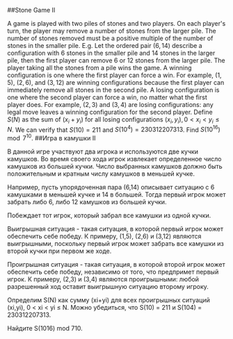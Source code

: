 ##Stone Game II

A game is played with two piles of stones and two players.
On each player's turn, the player may remove a number of stones from the larger pile.
The number of stones removed must be a positive multiple of the number of stones in the smaller pile.
E.g. Let the ordered pair $(6,14)$ describe a configuration with 6 stones in the smaller pile and 14 stones in the larger pile, then the first player can remove 6 or 12 stones from the larger pile.
The player taking all the stones from a pile wins the game.
A winning configuration is one where the first player can force a win. For example, $(1,5)$, $(2,6)$, and $(3,12)$ are winning configurations because the first player can immediately remove all stones in the second pile.
A losing configuration is one where the second player can force a win, no matter what the first player does. For example, $(2,3)$ and $(3,4)$ are losing configurations: any legal move leaves a winning configuration for the second player.
Define $S(N)$ as the sum of $(x_i + y_i)$ for all losing configurations $(x_i, y_i), 0 \lt x_i \lt y_i \le N$.
We can verify that $S(10) = 211$ and $S(10^4) = 230312207313$.
Find $S(10^{16}) \mod 7^{10}$.
##Игра в камушки II

В данной игре участвуют два игрока и используются две кучки камушков. Во время своего хода игрок извлекает определенное число камушков из большей кучки. Число выбранных камушков должно быть положительным и кратным числу камушков в меньшей кучке.


Например, пусть упорядоченная пара (6,14) описывает ситуацию с 6 камушками в меньшей кучке и 14 в большей. Тогда первый игрок может забрать либо 6, либо 12 камушков из большей кучки.


Побеждает тот игрок, который забрал все камушки из одной кучки.


Выигрышная ситуация - такая ситуация, в которой первый игрок может обеспечить себе победу. К примеру, (1,5), (2,6) и (3,12) являются выигрышными, поскольку первый игрок может забрать все камушки из второй кучки при первом же ходе.


Проигрышная ситуация - такая ситуация, в которой второй игрок может обеспечить себе победу, независимо от того, что предпримет первый игрок. К примеру, (2,3) и (3,4) являются проигрышными: любой разрешенный ход оставит выигрышную ситуацию второму игроку.


Определим S(N) как сумму (xi+yi) для всех проигрышных ситуаций (xi,yi), 0 < xi < yi ≤ N. Можно убедиться, что S(10) = 211 и S(104) = 230312207313.


Найдите S(1016) mod 710.

